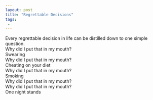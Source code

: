 ```yaml
---
layout: post
title: "Regrettable Decisions"
tags:
 -
---
```


<div class="frames">
  <div class="frame frame-red caption-top">
    <aside>Every regrettable decision in life can be distilled down to one simple question.</aside>
    <div class="bubble bubble-middle">
      Why did I put that in my mouth?
    </div>
  </div>
  <div class="frame frame-orange caption-bottom">
    <aside>Swearing</aside>
    <div class="bubble bubble-middle">
      Why did I put that in my mouth?
    </div>
  </div>
  <div class="frame frame-yellow caption-bottom">
    <aside>Cheating on your diet</aside>
    <div class="bubble bubble-middle">
      Why did I put that in my mouth?
    </div>
  </div>
  <div class="frame frame-green caption-bottom">
    <aside>Smoking</aside>
    <div class="bubble bubble-middle">
      Why did I put that in my mouth?
    </div>
  </div>
  <div class="frame frame-blue caption-bottom">
    <div class="bubble bubble-middle">
      Why did I put that in my mouth?
    </div>
    <aside>One night stands</aside>
  </div>
</div>
